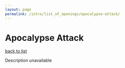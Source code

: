```yaml
---
layout: page
permalink: /intro/list_of_openings/apocalypse-attack/
---
```


# Apocalypse Attack

[back to list](../)

Description unavailable